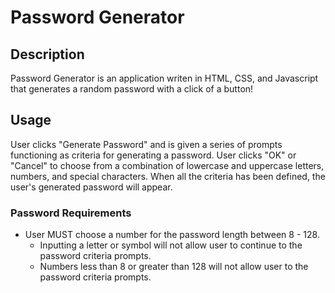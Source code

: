# Password Generator

## Description

Password Generator is an application writen in HTML, CSS, and Javascript that generates a random password with a click of a button!

## Usage

User clicks "Generate Password" and is given a series of prompts functioning as criteria for generating a password. User clicks "OK" or "Cancel" to choose from a combination of lowercase and uppercase letters, numbers, and special characters. When all the criteria has been defined, the user's generated password will appear.

### Password Requirements

* User MUST choose a number for the password length between 8 - 128.
    * Inputting a letter or symbol will not allow user to continue to the password criteria prompts.
    * Numbers less than 8 or greater than 128 will not allow user to the password criteria prompts.





